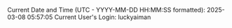 Current Date and Time (UTC - YYYY-MM-DD HH:MM:SS formatted): 2025-03-08 05:57:05
Current User's Login: luckyaiman
